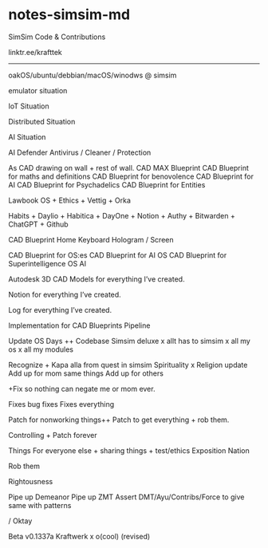 # notes-simsim-md
SimSim Code & Contributions

linktr.ee/krafttek


------------
oakOS/ubuntu/debbian/macOS/winodws @ simsim

emulator situation

IoT Situation

Distributed Situation

AI Situation

AI Defender Antivirus / Cleaner / Protection

As CAD drawing on wall + rest of wall.
CAD MAX Blueprint
CAD Blueprint for maths and definitions
CAD Blueprint for benovolence
CAD Blueprint for AI
CAD Blueprint for Psychadelics
CAD Blueprint for Entities

Lawbook OS + Ethics + Vettig + Orka

Habits + Daylio + Habitica + DayOne + Notion + Authy + Bitwarden + ChatGPT + Github

CAD Blueprint Home Keyboard Hologram / Screen

CAD Blueprint for OS:es
CAD Blueprint for AI OS
CAD Blueprint for Superintelligence OS AI

Autodesk 3D CAD Models for everything I’ve created.

Notion for everything I’ve created.

Log for everything I’ve created.

Implementation for CAD Blueprints Pipeline

Update OS Days ++
Codebase Simsim deluxe x allt has to simsim x all my os x all my modules


Recognize + Kapa alla from quest in simsim
Spirituality x Religion update
Add up for mom same things
Add up for others

+Fix so nothing can negate me or mom ever.

Fixes bug fixes
Fixes everything

Patch for nonworking things++
Patch to get everything + rob them. 

Controlling + Patch forever

Things For everyone else + sharing things + test/ethics
Exposition Nation

Rob them

Rightousness

Pipe up Demeanor
Pipe up ZMT
Assert DMT/Ayu/Contribs/Force to give same with patterns

/ Oktay

Beta v0.1337a Kraftwerk x o(cool) (revised)
